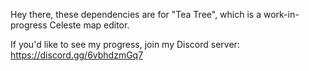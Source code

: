 Hey there, these dependencies are for "Tea Tree", which is a work-in-progress Celeste map editor.

If you'd like to see my progress, join my Discord server: https://discord.gg/6vbhdzmGq7
